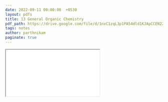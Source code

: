 ```yaml
---
date: 2022-09-11 00:00:00  +0530
layout: pdfs
title: 13 General Organic Chemistry
pdf_path: https://drive.google.com/file/d/1nvC1zqL3p1PA54dld1KJApCCEN22v_Pj/preview?usp=sharing
tags: notes
author: parthnikam
paginate: true
---
```


<iframe class="embed-pdf" src="{{ page.pdf_path }}#toolbar=0" seamless="seamless" scrolling="no" style="overflow:hidden"></iframe>

